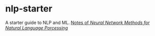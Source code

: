 # nlp-starter
A starter guide to NLP and ML. 
[Notes of *Neural Network Methods for Natural Language Porcessing*](NLP.md)